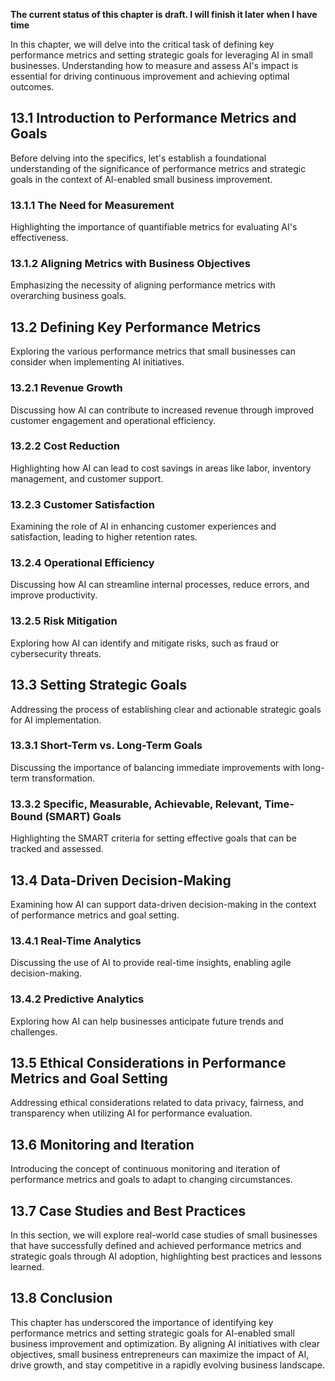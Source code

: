 **The current status of this chapter is draft. I will finish it later when I have time**

In this chapter, we will delve into the critical task of defining key performance metrics and setting strategic goals for leveraging AI in small businesses. Understanding how to measure and assess AI's impact is essential for driving continuous improvement and achieving optimal outcomes.

13.1 Introduction to Performance Metrics and Goals
--------------------------------------------------

Before delving into the specifics, let's establish a foundational understanding of the significance of performance metrics and strategic goals in the context of AI-enabled small business improvement.

### 13.1.1 The Need for Measurement

Highlighting the importance of quantifiable metrics for evaluating AI's effectiveness.

### 13.1.2 Aligning Metrics with Business Objectives

Emphasizing the necessity of aligning performance metrics with overarching business goals.

13.2 Defining Key Performance Metrics
-------------------------------------

Exploring the various performance metrics that small businesses can consider when implementing AI initiatives.

### 13.2.1 Revenue Growth

Discussing how AI can contribute to increased revenue through improved customer engagement and operational efficiency.

### 13.2.2 Cost Reduction

Highlighting how AI can lead to cost savings in areas like labor, inventory management, and customer support.

### 13.2.3 Customer Satisfaction

Examining the role of AI in enhancing customer experiences and satisfaction, leading to higher retention rates.

### 13.2.4 Operational Efficiency

Discussing how AI can streamline internal processes, reduce errors, and improve productivity.

### 13.2.5 Risk Mitigation

Exploring how AI can identify and mitigate risks, such as fraud or cybersecurity threats.

13.3 Setting Strategic Goals
----------------------------

Addressing the process of establishing clear and actionable strategic goals for AI implementation.

### 13.3.1 Short-Term vs. Long-Term Goals

Discussing the importance of balancing immediate improvements with long-term transformation.

### 13.3.2 Specific, Measurable, Achievable, Relevant, Time-Bound (SMART) Goals

Highlighting the SMART criteria for setting effective goals that can be tracked and assessed.

13.4 Data-Driven Decision-Making
--------------------------------

Examining how AI can support data-driven decision-making in the context of performance metrics and goal setting.

### 13.4.1 Real-Time Analytics

Discussing the use of AI to provide real-time insights, enabling agile decision-making.

### 13.4.2 Predictive Analytics

Exploring how AI can help businesses anticipate future trends and challenges.

13.5 Ethical Considerations in Performance Metrics and Goal Setting
-------------------------------------------------------------------

Addressing ethical considerations related to data privacy, fairness, and transparency when utilizing AI for performance evaluation.

13.6 Monitoring and Iteration
-----------------------------

Introducing the concept of continuous monitoring and iteration of performance metrics and goals to adapt to changing circumstances.

13.7 Case Studies and Best Practices
------------------------------------

In this section, we will explore real-world case studies of small businesses that have successfully defined and achieved performance metrics and strategic goals through AI adoption, highlighting best practices and lessons learned.

13.8 Conclusion
---------------

This chapter has underscored the importance of identifying key performance metrics and setting strategic goals for AI-enabled small business improvement and optimization. By aligning AI initiatives with clear objectives, small business entrepreneurs can maximize the impact of AI, drive growth, and stay competitive in a rapidly evolving business landscape.
